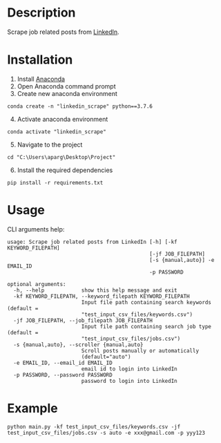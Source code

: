 # Description
Scrape job related posts from [LinkedIn](https://www.linkedin.com/).

# Installation
1.  Install [Anaconda](https://www.anaconda.com/)
2.  Open Anaconda command prompt
3.  Create new anaconda environment
```
conda create -n "linkedin_scrape" python==3.7.6
```
4.  Activate anaconda environment
```
conda activate "linkedin_scrape"
```
5. Navigate to the project
```
cd "C:\Users\aparg\Desktop\Project"
```
6.  Install the required dependencies
```
pip install -r requirements.txt
```

# Usage
CLI arguments help:
```
usage: Scrape job related posts from LinkedIn [-h] [-kf KEYWORD_FILEPATH]
                                              [-jf JOB_FILEPATH]
                                              [-s {manual,auto}] -e EMAIL_ID
                                              -p PASSWORD

optional arguments:
  -h, --help            show this help message and exit
  -kf KEYWORD_FILEPATH, --keyword_filepath KEYWORD_FILEPATH
                        Input file path containing search keywords (default =
                        "test_input_csv_files/keywords.csv")
  -jf JOB_FILEPATH, --job_filepath JOB_FILEPATH
                        Input file path containing search job type (default =
                        "test_input_csv_files/jobs.csv")
  -s {manual,auto}, --scroller {manual,auto}
                        Scroll posts manually or automatically
                        (default="auto")
  -e EMAIL_ID, --email_id EMAIL_ID
                        email id to login into LinkedIn
  -p PASSWORD, --password PASSWORD
                        password to login into LinkedIn
```

# Example
```
python main.py -kf test_input_csv_files/keywords.csv -jf test_input_csv_files/jobs.csv -s auto -e xxx@gmail.com -p yyy123
```
